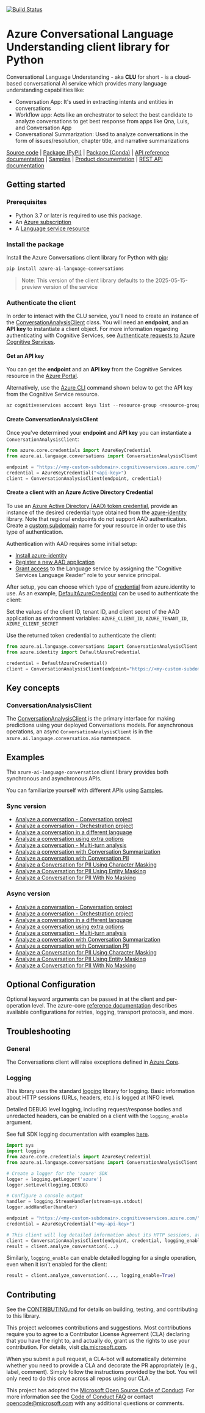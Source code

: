 [![Build Status](https://dev.azure.com/azure-sdk/public/_apis/build/status/azure-sdk-for-python.client?branchName=main)](https://dev.azure.com/azure-sdk/public/_build/latest?definitionId=46?branchName=main)

# Azure Conversational Language Understanding client library for Python
Conversational Language Understanding - aka **CLU** for short - is a cloud-based conversational AI service which provides many language understanding capabilities like:
- Conversation App: It's used in extracting intents and entities in conversations
- Workflow app: Acts like an orchestrator to select the best candidate to analyze conversations to get best response from apps like Qna, Luis, and Conversation App
- Conversational Summarization: Used to analyze conversations in the form of issues/resolution, chapter title, and narrative summarizations

[Source code][conversationallanguage_client_src]
| [Package (PyPI)][conversationallanguage_pypi_package]
| [Package (Conda)](https://anaconda.org/microsoft/azure-ai-language-conversations/)
| [API reference documentation][api_reference_documentation]
| [Samples][conversationallanguage_samples]
| [Product documentation][conversationallanguage_docs]
| [REST API documentation][conversationallanguage_restdocs]

## Getting started

### Prerequisites

* Python 3.7 or later is required to use this package.
* An [Azure subscription][azure_subscription]
* A [Language service resource][language_resource]


### Install the package

Install the Azure Conversations client library for Python with [pip][pip_link]:

```bash
pip install azure-ai-language-conversations
```

> Note: This version of the client library defaults to the 2025-05-15-preview version of the service

### Authenticate the client
In order to interact with the CLU service, you'll need to create an instance of the [ConversationAnalysisClient][conversationanalysisclient_class] class. You will need an **endpoint**, and an **API key** to instantiate a client object. For more information regarding authenticating with Cognitive Services, see [Authenticate requests to Azure Cognitive Services][cognitive_auth].

#### Get an API key
You can get the **endpoint** and an **API key** from the Cognitive Services resource in the [Azure Portal][azure_portal].

Alternatively, use the [Azure CLI][azure_cli] command shown below to get the API key from the Cognitive Service resource.

```powershell
az cognitiveservices account keys list --resource-group <resource-group-name> --name <resource-name>
```


#### Create ConversationAnalysisClient
Once you've determined your **endpoint** and **API key** you can instantiate a `ConversationAnalysisClient`:

```python
from azure.core.credentials import AzureKeyCredential
from azure.ai.language.conversations import ConversationAnalysisClient

endpoint = "https://<my-custom-subdomain>.cognitiveservices.azure.com/"
credential = AzureKeyCredential("<api-key>")
client = ConversationAnalysisClient(endpoint, credential)
```

#### Create a client with an Azure Active Directory Credential

To use an [Azure Active Directory (AAD) token credential][cognitive_authentication_aad],
provide an instance of the desired credential type obtained from the
[azure-identity][azure_identity_credentials] library.
Note that regional endpoints do not support AAD authentication. Create a [custom subdomain][custom_subdomain]
name for your resource in order to use this type of authentication.

Authentication with AAD requires some initial setup:

- [Install azure-identity][install_azure_identity]
- [Register a new AAD application][register_aad_app]
- [Grant access][grant_role_access] to the Language service by assigning the "Cognitive Services Language Reader" role to your service principal.

After setup, you can choose which type of [credential][azure_identity_credentials] from azure.identity to use.
As an example, [DefaultAzureCredential][default_azure_credential]
can be used to authenticate the client:

Set the values of the client ID, tenant ID, and client secret of the AAD application as environment variables:
`AZURE_CLIENT_ID`, `AZURE_TENANT_ID`, `AZURE_CLIENT_SECRET`

Use the returned token credential to authenticate the client:

```python
from azure.ai.language.conversations import ConversationAnalysisClient
from azure.identity import DefaultAzureCredential

credential = DefaultAzureCredential()
client = ConversationAnalysisClient(endpoint="https://<my-custom-subdomain>.cognitiveservices.azure.com/", credential=credential)
```

## Key concepts

### ConversationAnalysisClient
The [ConversationAnalysisClient][conversationanalysisclient_class] is the primary interface for making predictions using your deployed Conversations models. For asynchronous operations, an async `ConversationAnalysisClient` is in the `azure.ai.language.conversation.aio` namespace.

## Examples
The `azure-ai-language-conversation` client library provides both synchronous and asynchronous APIs.

You can familiarize yourself with different APIs using [Samples](https://github.com/Azure/azure-sdk-for-python/tree/main/sdk/cognitivelanguage/azure-ai-language-conversations/samples).

### Sync version 
* [Analyze a conversation - Conversation project](https://github.com/Azure/azure-sdk-for-python/tree/main/sdk/cognitivelanguage/azure-ai-language-conversations/samples/sample_conversation_prediction.py)
* [Analyze a conversation - Orchestration project](https://github.com/Azure/azure-sdk-for-python/tree/main/sdk/cognitivelanguage/azure-ai-language-conversations/samples/sample_orchestration_prediction.py)
* [Analyze a conversation in a different language](https://github.com/Azure/azure-sdk-for-python/tree/main/sdk/cognitivelanguage/azure-ai-language-conversations/samples/sample_conversation_prediction_with_language.py)
* [Analyze a conversation using extra options](https://github.com/Azure/azure-sdk-for-python/tree/main/sdk/cognitivelanguage/azure-ai-language-conversations/samples/sample_conversation_prediction_with_options.py)
* [Analyze a conversation - Multi-turn analysis](https://github.com/Azure/azure-sdk-for-python/tree/main/sdk/cognitivelanguage/azure-ai-language-conversations/samples/sample_conversation_multi_turn_prediction.py)
* [Analyze a conversation with Conversation Summarization](https://github.com/Azure/azure-sdk-for-python/tree/main/sdk/cognitivelanguage/azure-ai-language-conversations/samples/sample_conversation_summarization.py)
* [Analyze a conversation with Conversation PII](https://github.com/Azure/azure-sdk-for-python/tree/main/sdk/cognitivelanguage/azure-ai-language-conversations/samples/sample_conversation_pii.py)
* [Analyze a Conversation for PII Using Character Masking](https://github.com/Azure/azure-sdk-for-python/tree/main/sdk/cognitivelanguage/azure-ai-language-conversations/samples/sample_conversation_pii_with_character_mask_policy.py)
* [Analyze a Conversation for PII Using Entity Masking](https://github.com/Azure/azure-sdk-for-python/tree/main/sdk/cognitivelanguage/azure-ai-language-conversations/samples/sample_conversation_pii_with_entity_mask_policy.py)
* [Analyze a Conversation for PII With No Masking](https://github.com/Azure/azure-sdk-for-python/tree/main/sdk/cognitivelanguage/azure-ai-language-conversations/samples/sample_conversation_pii_with_no_mask_policy.py)

### Async version
* [Analyze a conversation - Conversation project](https://github.com/Azure/azure-sdk-for-python/tree/main/sdk/cognitivelanguage/azure-ai-language-conversations/samples/async/sample_conversation_prediction_async.py)
* [Analyze a conversation - Orchestration project](https://github.com/Azure/azure-sdk-for-python/tree/main/sdk/cognitivelanguage/azure-ai-language-conversations/samples/async/sample_orchestration_prediction_async.py)
* [Analyze a conversation in a different language](https://github.com/Azure/azure-sdk-for-python/tree/main/sdk/cognitivelanguage/azure-ai-language-conversations/samples/async/sample_conversation_prediction_with_language_async.py)
* [Analyze a conversation using extra options](https://github.com/Azure/azure-sdk-for-python/tree/main/sdk/cognitivelanguage/azure-ai-language-conversations/samples/async/sample_conversation_prediction_with_options_async.py)
* [Analyze a conversation - Multi-turn analysis](https://github.com/Azure/azure-sdk-for-python/tree/main/sdk/cognitivelanguage/azure-ai-language-conversations/samples/async/sample_conversation_multi_turn_prediction_async.py)
* [Analyze a conversation with Conversation Summarization](https://github.com/Azure/azure-sdk-for-python/tree/main/sdk/cognitivelanguage/azure-ai-language-conversations/samples/async/sample_conversation_summarization_async.py)
* [Analyze a conversation with Conversation PII](https://github.com/Azure/azure-sdk-for-python/tree/main/sdk/cognitivelanguage/azure-ai-language-conversations/samples/async/sample_conversation_pii_async.py)
* [Analyze a Conversation for PII Using Character Masking](https://github.com/Azure/azure-sdk-for-python/tree/main/sdk/cognitivelanguage/azure-ai-language-conversations/samples/async/sample_conversation_pii_with_character_mask_policy_async.py)
* [Analyze a Conversation for PII Using Entity Masking](https://github.com/Azure/azure-sdk-for-python/tree/main/sdk/cognitivelanguage/azure-ai-language-conversations/samples/async/sample_conversation_pii_with_entity_mask_policy_async.py)
* [Analyze a Conversation for PII With No Masking](https://github.com/Azure/azure-sdk-for-python/tree/main/sdk/cognitivelanguage/azure-ai-language-conversations/samples/async/sample_conversation_pii_with_no_mask_policy_async.py)

## Optional Configuration

Optional keyword arguments can be passed in at the client and per-operation level. The azure-core [reference documentation][azure_core_ref_docs] describes available configurations for retries, logging, transport protocols, and more.

## Troubleshooting

### General

The Conversations client will raise exceptions defined in [Azure Core][azure_core_exceptions].

### Logging

This library uses the standard
[logging][python_logging] library for logging.
Basic information about HTTP sessions (URLs, headers, etc.) is logged at INFO
level.

Detailed DEBUG level logging, including request/response bodies and unredacted
headers, can be enabled on a client with the `logging_enable` argument.

See full SDK logging documentation with examples [here][sdk_logging_docs].

```python
import sys
import logging
from azure.core.credentials import AzureKeyCredential
from azure.ai.language.conversations import ConversationAnalysisClient

# Create a logger for the 'azure' SDK
logger = logging.getLogger('azure')
logger.setLevel(logging.DEBUG)

# Configure a console output
handler = logging.StreamHandler(stream=sys.stdout)
logger.addHandler(handler)

endpoint = "https://<my-custom-subdomain>.cognitiveservices.azure.com/"
credential = AzureKeyCredential("<my-api-key>")

# This client will log detailed information about its HTTP sessions, at DEBUG level
client = ConversationAnalysisClient(endpoint, credential, logging_enable=True)
result = client.analyze_conversation(...)
```

Similarly, `logging_enable` can enable detailed logging for a single operation, even when it isn't enabled for the client:

```python
result = client.analyze_conversation(..., logging_enable=True)
```

## Contributing

See the [CONTRIBUTING.md][contributing] for details on building, testing, and contributing to this library.

This project welcomes contributions and suggestions. Most contributions require you to agree to a Contributor License Agreement (CLA) declaring that you have the right to, and actually do, grant us the rights to use your contribution. For details, visit [cla.microsoft.com][cla].

When you submit a pull request, a CLA-bot will automatically determine whether you need to provide a CLA and decorate the PR appropriately (e.g., label, comment). Simply follow the instructions provided by the bot. You will only need to do this once across all repos using our CLA.

This project has adopted the [Microsoft Open Source Code of Conduct][code_of_conduct]. For more information see the [Code of Conduct FAQ][coc_faq] or contact [opencode@microsoft.com][coc_contact] with any additional questions or comments.

<!-- LINKS -->
[azure_cli]: https://learn.microsoft.com/cli/azure/
[azure_portal]: https://portal.azure.com/
[azure_subscription]: https://azure.microsoft.com/free/
[language_resource]: https://portal.azure.com/#create/Microsoft.CognitiveServicesTextAnalytics
[cla]: https://cla.microsoft.com
[coc_contact]: mailto:opencode@microsoft.com
[coc_faq]: https://opensource.microsoft.com/codeofconduct/faq/
[code_of_conduct]: https://opensource.microsoft.com/codeofconduct/
[cognitive_auth]: https://learn.microsoft.com/azure/cognitive-services/authentication/
[contributing]: https://github.com/Azure/azure-sdk-for-python/blob/main/CONTRIBUTING.md
[python_logging]: https://docs.python.org/3/library/logging.html
[sdk_logging_docs]: https://learn.microsoft.com/azure/developer/python/azure-sdk-logging
[azure_core_ref_docs]: https://azuresdkdocs.z19.web.core.windows.net/python/azure-core/latest/azure.core.html
[azure_core_readme]: https://github.com/Azure/azure-sdk-for-python/blob/main/sdk/core/azure-core/README.md
[pip_link]:https://pypi.org/project/pip/
[conversationallanguage_client_src]: https://github.com/Azure/azure-sdk-for-python/tree/main/sdk/cognitivelanguage/azure-ai-language-conversations
[conversationallanguage_pypi_package]: https://pypi.org/project/azure-ai-language-conversations/
[api_reference_documentation]:https://azuresdkdocs.z19.web.core.windows.net/python/azure-ai-language-conversations/latest/azure.ai.language.conversations.html
[conversationallanguage_refdocs]: https://github.com/Azure/azure-sdk-for-python/tree/main/sdk/cognitivelanguage/azure-ai-language-conversations
[conversationallanguage_docs]: https://learn.microsoft.com/azure/cognitive-services/language-service/conversational-language-understanding/overview
[conversationallanguage_samples]: https://github.com/Azure/azure-sdk-for-python/tree/main/sdk/cognitivelanguage/azure-ai-language-conversations/samples/README.md
[conversationallanguage_restdocs]: https://learn.microsoft.com/rest/api/language/
[conversationanalysisclient_class]: https://azuresdkdocs.z19.web.core.windows.net/python/azure-ai-language-conversations/latest/azure.ai.language.conversations.html#azure.ai.language.conversations.ConversationAnalysisClient
[azure_core_exceptions]: https://github.com/Azure/azure-sdk-for-python/blob/main/sdk/core/azure-core/README.md
[azure_language_portal]: https://language.cognitive.azure.com/home
[cognitive_authentication_aad]: https://learn.microsoft.com/azure/cognitive-services/authentication#authenticate-with-azure-active-directory
[azure_identity_credentials]: https://github.com/Azure/azure-sdk-for-python/tree/main/sdk/identity/azure-identity#credentials
[custom_subdomain]: https://learn.microsoft.com/azure/cognitive-services/authentication#create-a-resource-with-a-custom-subdomain
[install_azure_identity]: https://github.com/Azure/azure-sdk-for-python/tree/main/sdk/identity/azure-identity#install-the-package
[register_aad_app]: https://learn.microsoft.com/azure/cognitive-services/authentication#assign-a-role-to-a-service-principal
[grant_role_access]: https://learn.microsoft.com/azure/cognitive-services/authentication#assign-a-role-to-a-service-principal
[default_azure_credential]: https://github.com/Azure/azure-sdk-for-python/tree/main/sdk/identity/azure-identity#defaultazurecredential


